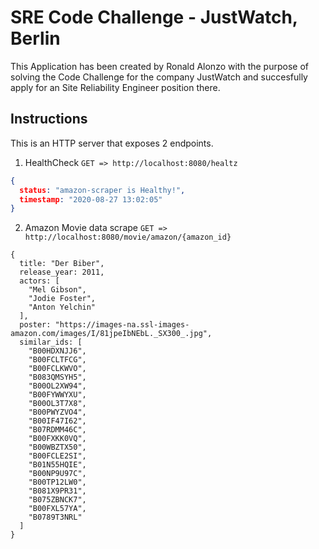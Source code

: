 # SRE Code Challenge - JustWatch, Berlin

This Application has been created by Ronald Alonzo with the purpose of solving the Code Challenge for the company JustWatch and succesfully apply for an Site Reliability Engineer position there.

## Instructions

This is an HTTP server that exposes 2 endpoints.

1. HealthCheck `GET => http://localhost:8080/healtz`
```json
{
  status: "amazon-scraper is Healthy!",
  timestamp: "2020-08-27 13:02:05"
}
```

2. Amazon Movie data scrape `GET => http://localhost:8080/movie/amazon/{amazon_id}`
```
{
  title: "Der Biber",
  release_year: 2011,
  actors: [
    "Mel Gibson",
    "Jodie Foster",
    "Anton Yelchin"
  ],
  poster: "https://images-na.ssl-images-amazon.com/images/I/81jpeIbNEbL._SX300_.jpg",
  similar_ids: [
    "B00HDXNJJ6",
    "B00FCLTFCG",
    "B00FCLKWVO",
    "B083QMSYH5",
    "B00OL2XW94",
    "B00FYWWYXU",
    "B00OL3T7X8",
    "B00PWYZVO4",
    "B00IF47I62",
    "B07RDMM46C",
    "B00FXKK0VQ",
    "B00WBZTX50",
    "B00FCLE2SI",
    "B01N55HQIE",
    "B00NP9U97C",
    "B00TP12LW0",
    "B081X9PR31",
    "B075ZBNCK7",
    "B00FXL57YA",
    "B0789T3NRL"
  ]
}
```
